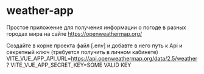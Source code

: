 # weather-app

Простое приложение для получения информации о погоде в разных городах мира на сайте <https://openweathermap.org/>

Создайте в корне проекта файл [.env] и добавте в него путь к Api и секретный ключ (требуется получить в личном кабинете)
VITE_VUE_APP_API_URL=<https://api.openweathermap.org/data/2.5/weather>?
VITE_VUE_APP_SECRET_KEY=SOME VALID KEY

